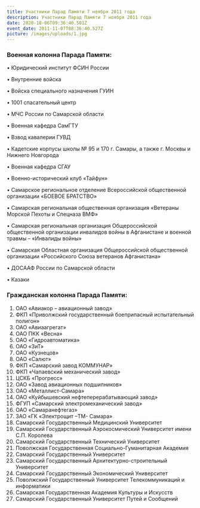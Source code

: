 ```yaml
---
title: Участники Парад Памяти 7 ноября 2011 года
description: Участники Парад Памяти 7 ноября 2011 года
date: 2020-10-06T09:36:40.501Z
event_date: 2011-11-07T08:36:40.527Z
picture: /images/uploads/1.jpg
---
```



### Военная колонна Парада Памяти:


•	Юридический институт ФСИН России


•	Внутренние войска


•	Войска специального назначения ГУИН


•	1001 спасательный центр


•	МЧС России по Самарской области


•	Военная кафедра СамГТУ 


•	Взвод кавалерии ГУВД


•	Кадетские корпусы школы № 95 и 170 г. Самары, а также г. Москвы и Нижнего Новгорода


•	Военная кафедра СГАУ


•	Военно-исторический клуб «Тайфун»


•	Самарское региональное отделение Всероссийской общественной организации «БОЕВОЕ БРАТСТВО»


•	Самарская региональная общественная организация «Ветераны Морской Пехоты и Спецназа ВМФ»


•	Самарская региональная организация Общероссийской общественной организации инвалидов войны в Афганистане и военной травмы – «Инвалиды войны»


•	Самарская Областная организация Общероссийской общественной организации «Российского Союза ветеранов Афганистана»


•	ДОСААФ России по Самарской области


•	Казаки



### Гражданская колонна Парада Памяти: 

1. ОАО «Авиакор – авиационный завод»  
2. ФКП «Приволжский государственный боеприпасный испытательный полигон»
3. ОАО «Авиаагрегат»
4. ОАО ПКК «Весна»
5. ОАО «Гидроавтоматика»
6. ОАО «ЗиТ»
7. ОАО «Кузнецов»
8. ОАО «Салют»
9. ФКП «Самарский завод КОММУНАР»
10. ФКП «Чапаевский механический завод»
11. ЦСКБ «Прогресс»
12. ОАО «Завод авиационных подшипников»
13. ОАО «Металлист-Самара»
14. ОАО «Куйбышевский нефтеперерабатывающий завод»
15. ФГУП «Самарский электромеханический завод»
16. ОАО «Самаранефтегаз»
17. ЗАО «ГК «Электрощит –ТМ- Самара»
18. Самарский Государственный Медицинский Университет
19. Самарский Государственный Аэрокосмический Университет имени С.П. Королева
20. Самарский Государственный Технический Университет
21. Поволжская Государственная Социально-Гуманитарная Академия
22. Самарский Государственный Университет
23. Самарский Государственный Архитектурно-строительный Университет
24. Самарский Государственный Экономический Университет
25. Поволжский Государственный Университет Телекоммуникаций и информатики
26. Самарская Государственная Академия Культуры и Искусств
27. Самарский Государственный Университет Путей и Сообщений